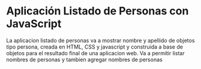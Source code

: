 # Aplicación Listado de Personas con JavaScript
La aplicacion listado de personas va a mostrar nombre y apellido de objetos tipo persona, creada en HTML, CSS y javascript y construida a base de objetos para el resultado final de una aplicacion web. Va a permitir listar nombres de personas y tambien agregar nombres de personas